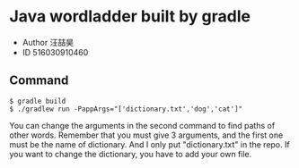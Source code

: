 # Java wordladder built by gradle
- Author 汪喆昊
- ID 516030910460
## Command
    $ gradle build
    $ ./gradlew run -PappArgs="['dictionary.txt','dog','cat']"
You can change the arguments in the second command to find paths of other words. Remember that you must give 3 arguments, and the first one must be the name of dictionary. And I only put "dictionary.txt" in the repo. If you want to change the dictionary, you have to add your own file.